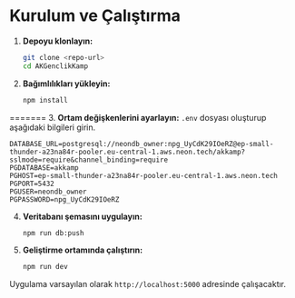 # Kurulum ve Çalıştırma

1. **Depoyu klonlayın:**
   ```bash
   git clone <repo-url>
   cd AKGenclikKamp
   ```

2. **Bağımlılıkları yükleyin:**
   ```bash
   npm install
   ```

=======
3. **Ortam değişkenlerini ayarlayın:** `.env` dosyası oluşturup aşağıdaki bilgileri girin.

   ```env
   DATABASE_URL=postgresql://neondb_owner:npg_UyCdK29IOeRZ@ep-small-thunder-a23na84r-pooler.eu-central-1.aws.neon.tech/akkamp?sslmode=require&channel_binding=require
   PGDATABASE=akkamp
   PGHOST=ep-small-thunder-a23na84r-pooler.eu-central-1.aws.neon.tech
   PGPORT=5432
   PGUSER=neondb_owner
   PGPASSWORD=npg_UyCdK29IOeRZ
   ```

4. **Veritabanı şemasını uygulayın:**
   ```bash
   npm run db:push
   ```

5. **Geliştirme ortamında çalıştırın:**
   ```bash
   npm run dev
   ```

Uygulama varsayılan olarak `http://localhost:5000` adresinde çalışacaktır.

